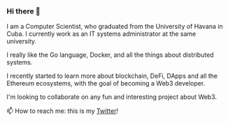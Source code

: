 ### Hi there 👋

I am a Computer Scientist, who graduated from the University of Havana in Cuba. I currently work as an IT systems administrator at the same university.

I really like the Go language, Docker, and all the things about distributed systems.

I recently started to learn more about blockchain, DeFi, DApps and all the Ethereum ecosystems, with the goal of becoming a Web3 developer.

I'm looking to collaborate on any fun and interesting project about Web3.

📫 How to reach me: this is my [Twitter](https://twitter.com/wic97)!
